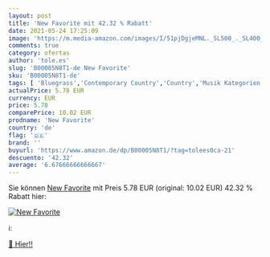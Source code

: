 ```yaml
---
layout: post
title: 'New Favorite mit 42.32 % Rabatt'
date: 2021-05-24 17:25:09
image: 'https://m.media-amazon.com/images/I/51pjDgjeMNL._SL500_._SL400_.jpg'
comments: true
category: ofertas
author: 'tole.es'
slug: 'B00005N8T1-de New Favorite'
sku: 'B00005N8T1-de'
tags: [ 'Bluegrass','Contemporary Country','Country','Musik Kategorien','Musik-CDs & Vinyl','Pop','Traditional Country', ]
actualPrice: 5.78 EUR
currency: EUR
price: 5.78
comparePrice: 10.02 EUR
prodname: 'New Favorite'
country: 'de'
flag: '🇩🇪'
brand: ''
buyurl: 'https://www.amazon.de/dp/B00005N8T1/?tag=tolees0ca-21'
descuento: '42.32'
average: '6.67666666666667'
---
```


Sie können [New Favorite](https://www.amazon.de/dp/B00005N8T1/?tag=tolees0ca-21) mit Preis 5.78 EUR (original: 10.02 EUR) 42.32 % Rabatt hier:

[![New Favorite](https://m.media-amazon.com/images/I/51pjDgjeMNL._SL500_._SL400_.jpg)](https://www.amazon.de/dp/B00005N8T1/?tag=tolees0ca-21)

ℹ️:


[🛒 Hier!!](https://www.amazon.de/dp/B00005N8T1/?tag=tolees0ca-21)
